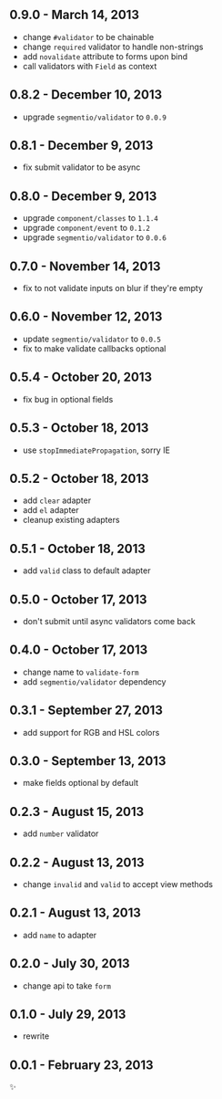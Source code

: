 
0.9.0 - March 14, 2013
----------------------
* change `#validator` to be chainable
* change `required` validator to handle non-strings
* add `novalidate` attribute to forms upon bind
* call validators with `Field` as context

0.8.2 - December 10, 2013
-------------------------
* upgrade `segmentio/validator` to `0.0.9`

0.8.1 - December 9, 2013
------------------------
* fix submit validator to be async

0.8.0 - December 9, 2013
------------------------
* upgrade `component/classes` to `1.1.4`
* upgrade `component/event` to `0.1.2`
* upgrade `segmentio/validator` to `0.0.6`

0.7.0 - November 14, 2013
-------------------------
* fix to not validate inputs on blur if they're empty

0.6.0 - November 12, 2013
-------------------------
* update `segmentio/validator` to `0.0.5`
* fix to make validate callbacks optional

0.5.4 - October 20, 2013
------------------------
* fix bug in optional fields

0.5.3 - October 18, 2013
------------------------
* use `stopImmediatePropagation`, sorry IE

0.5.2 - October 18, 2013
------------------------
* add `clear` adapter
* add `el` adapter
* cleanup existing adapters

0.5.1 - October 18, 2013
------------------------
* add `valid` class to default adapter

0.5.0 - October 17, 2013
------------------------
* don't submit until async validators come back

0.4.0 - October 17, 2013
------------------------
* change name to `validate-form`
* add `segmentio/validator` dependency

0.3.1 - September 27, 2013
--------------------------
* add support for RGB and HSL colors

0.3.0 - September 13, 2013
--------------------------
* make fields optional by default

0.2.3 - August 15, 2013
-----------------------
* add `number` validator

0.2.2 - August 13, 2013
-----------------------
* change `invalid` and `valid` to accept view methods

0.2.1 - August 13, 2013
-----------------------
* add `name` to adapter

0.2.0 - July 30, 2013
---------------------
* change api to take `form`

0.1.0 - July 29, 2013
---------------------
* rewrite

0.0.1 - February 23, 2013
-------------------------
:sparkles:
